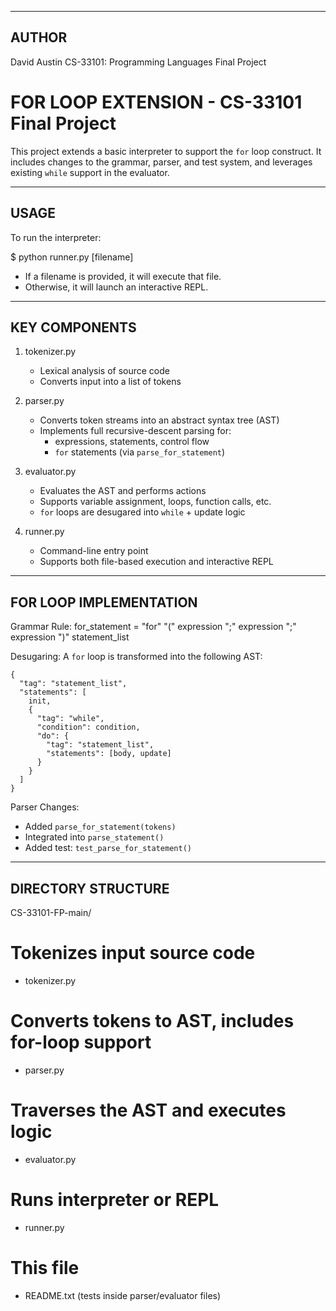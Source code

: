 ------------------------
AUTHOR
------------------------

David Austin
CS-33101: Programming Languages
Final Project

FOR LOOP EXTENSION - CS-33101 Final Project
===========================================

This project extends a basic interpreter to support the `for` loop construct. 
It includes changes to the grammar, parser, and test system, and leverages 
existing `while` support in the evaluator.

------------------------
USAGE
------------------------

To run the interpreter:

  $ python runner.py [filename]

- If a filename is provided, it will execute that file.
- Otherwise, it will launch an interactive REPL.

------------------------
KEY COMPONENTS
------------------------

1. tokenizer.py
   - Lexical analysis of source code
   - Converts input into a list of tokens

2. parser.py
   - Converts token streams into an abstract syntax tree (AST)
   - Implements full recursive-descent parsing for:
     - expressions, statements, control flow
     - `for` statements (via `parse_for_statement`)

3. evaluator.py
   - Evaluates the AST and performs actions
   - Supports variable assignment, loops, function calls, etc.
   - `for` loops are desugared into `while` + update logic

4. runner.py
   - Command-line entry point
   - Supports both file-based execution and interactive REPL

------------------------
FOR LOOP IMPLEMENTATION
------------------------

Grammar Rule:
  for_statement = "for" "(" expression ";" expression ";" expression ")" statement_list

Desugaring:
  A `for` loop is transformed into the following AST:

    {
      "tag": "statement_list",
      "statements": [
        init,
        {
          "tag": "while",
          "condition": condition,
          "do": {
            "tag": "statement_list",
            "statements": [body, update]
          }
        }
      ]
    }

Parser Changes:
- Added `parse_for_statement(tokens)`
- Integrated into `parse_statement()`
- Added test: `test_parse_for_statement()`

------------------------
DIRECTORY STRUCTURE
------------------------

CS-33101-FP-main/
# Tokenizes input source code
- tokenizer.py
# Converts tokens to AST, includes for-loop support
- parser.py
# Traverses the AST and executes logic        
- evaluator.py
# Runs interpreter or REPL
- runner.py
# This file
- README.txt
(tests inside parser/evaluator files)

